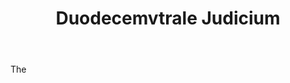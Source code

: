 ---
title: Duodecemvtrale Judicium
letter: D
permalink: "/definitions/bld-duodecemvtrale-judicium.html"
body: The
published_at: '2018-07-07'
source: Black's Law Dictionary 2nd Ed (1910)
layout: post
---